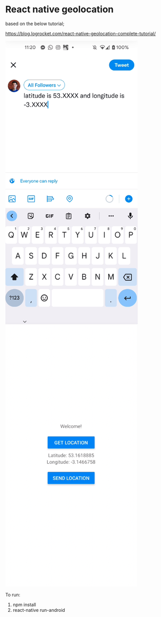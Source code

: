 # React native geolocation

based on the below tutorial;

https://blog.logrocket.com/react-native-geolocation-complete-tutorial/

![image](./loc.png)
![image](./twitter.png)

To run:

1. npm install
2. react-native run-android
